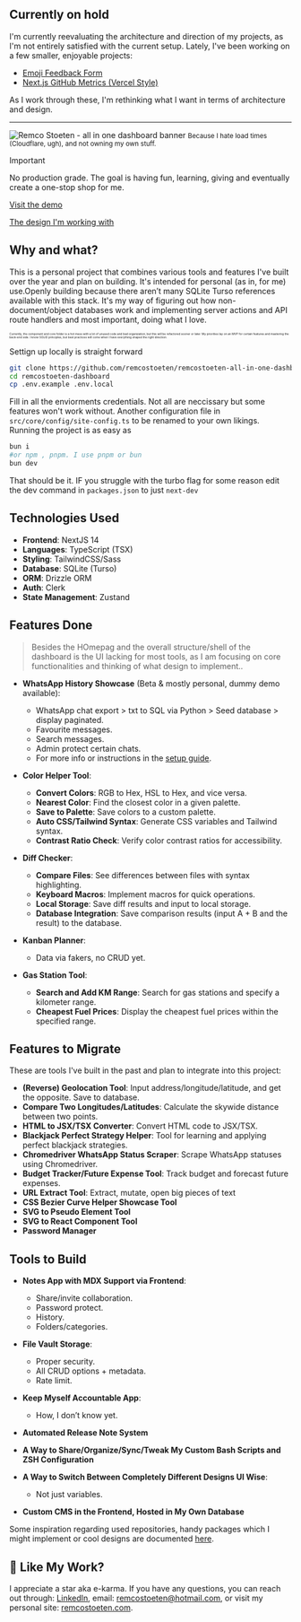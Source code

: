 ## Currently on hold 

I'm currently reevaluating the architecture and direction of my projects, as I'm not entirely satisfied with the current setup. Lately, I've been working on a few smaller, enjoyable projects:
- [Emoji Feedback Form](https://github.com/remcostoeten/Emoji-feedback-form)
- [Next.js GitHub Metrics (Vercel Style)](https://github.com/remcostoeten/nextjs-github-metrics-vercel-style)

As I work through these, I'm rethinking what I want in terms of architecture and design.
<hr/>


![Remco Stoeten - all in one dashboard banner](https://github.com/user-attachments/assets/7324013b-faad-4081-86bb-23890f445552)
<small>Because I hate load times (Cloudflare, ugh), and not owning my own stuff.</small>

> [!IMPORTANT]  
>  No production grade. The goal is having fun, learning, giving and eventually create a one-stop shop for me.

[Visit the demo](https://panel.remcostoeten.com)

[The design I'm working with](https://www.figma.com/community/file/1380305920742671237)

## Why and what?

This is a personal project that combines various tools and features I've built over the year and plan on building. It's intended for personal (as in, for me) use.Openly building because there aren’t many SQLite Turso references available with this stack. It's my way of figuring out how non-document/object databases work and implementing server actions and API route handlers and most important, doing what I love.

<span style="font-size:5px;">Currently, the component and core folder is a hot mess with a lot of unused code and bad organization, but this will be refactored sooner or later. My priorities lay on an MVP for certain features and mastering the back-end side. I know SOLID principles, but best practices will come when I have everything shaped the right direction.</span>

Settign up locally is straight forward

```bash
git clone https://github.com/remcostoeten/remcostoeten-all-in-one-dashboard.git remcostoeten-dashboard
cd remcostoeten-dashboard
cp .env.example .env.local
```

Fill in all the enviorments credentials. Not all are neccissary but some features won't work without. Another configuration file in `src/core/config/site-config.ts` to be renamed to your own likings. Running the project is as easy as

```bash
bun i
#or npm , pnpm. I use pnpm or bun
bun dev
```

That should be it. IF you struggle with the turbo flag for some reason edit the dev command in `packages.json` to just `next-dev`

## Technologies Used

-   **Frontend**: NextJS 14
-   **Languages**: TypeScript (TSX)
-   **Styling**: TailwindCSS/Sass
-   **Database**: SQLite (Turso)
-   **ORM**: Drizzle ORM
-   **Auth**: Clerk
-   **State Management**: Zustand

## Features Done

> Besides the HOmepag and the overall structure/shell of the dashboard is the UI lacking for most tools, as I am focusing on core functionalities and thinking of what design to implement..

-   **WhatsApp History Showcase** (Beta & mostly personal, dummy demo available):

    -   WhatsApp chat export > txt to SQL via Python > Seed database > display paginated.
    -   Favourite messages.
    -   Search messages.
    -   Admin protect certain chats.
    -   For more info or instructions in the [setup guide](https://github.com/remcostoeten/remcostoeten-all-in-one-dashboard/blob/main/src/core/scripts/whatsapp-readme.md).

-   **Color Helper Tool**:

    -   **Convert Colors**: RGB to Hex, HSL to Hex, and vice versa.
    -   **Nearest Color**: Find the closest color in a given palette.
    -   **Save to Palette**: Save colors to a custom palette.
    -   **Auto CSS/Tailwind Syntax**: Generate CSS variables and Tailwind syntax.
    -   **Contrast Ratio Check**: Verify color contrast ratios for accessibility.

-   **Diff Checker**:

    -   **Compare Files**: See differences between files with syntax highlighting.
    -   **Keyboard Macros**: Implement macros for quick operations.
    -   **Local Storage**: Save diff results and input to local storage.
    -   **Database Integration**: Save comparison results (input A + B and the result) to the database.

-   **Kanban Planner**:

    -   Data via fakers, no CRUD yet.

-   **Gas Station Tool**:
    -   **Search and Add KM Range**: Search for gas stations and specify a kilometer range.
    -   **Cheapest Fuel Prices**: Display the cheapest fuel prices within the specified range.

## Features to Migrate

These are tools I've built in the past and plan to integrate into this project:

-   **(Reverse) Geolocation Tool**: Input address/longitude/latitude, and get the opposite. Save to database.
-   **Compare Two Longitudes/Latitudes**: Calculate the skywide distance between two points.
-   **HTML to JSX/TSX Converter**: Convert HTML code to JSX/TSX.
-   **Blackjack Perfect Strategy Helper**: Tool for learning and applying perfect blackjack strategies.
-   **Chromedriver WhatsApp Status Scraper**: Scrape WhatsApp statuses using Chromedriver.
-   **Budget Tracker/Future Expense Tool**: Track budget and forecast future expenses.
-   **URL Extract Tool**: Extract, mutate, open big pieces of text
-   **CSS Bezier Curve Helper Showcase Tool**
-   **SVG to Pseudo Element Tool**
-   **SVG to React Component Tool**
-   **Password Manager**

## Tools to Build

-   **Notes App with MDX Support via Frontend**:

    -   Share/invite collaboration.
    -   Password protect.
    -   History.
    -   Folders/categories.

-   **File Vault Storage**:

    -   Proper security.
    -   All CRUD options + metadata.
    -   Rate limit.

-   **Keep Myself Accountable App**:

    -   How, I don’t know yet.

-   **Automated Release Note System**

-   **A Way to Share/Organize/Sync/Tweak My Custom Bash Scripts and ZSH Configuration**

-   **A Way to Switch Between Completely Different Designs UI Wise**:

    -   Not just variables.

-   **Custom CMS in the Frontend, Hosted in My Own Database**

Some inspiration regarding used repositories, handy packages which I might implement or cool designs are documented [here](https://github.com/remcostoeten/remcostoeten-all-in-one-dashboard/blob/main/INSPIRATION.MD).

## 💖 Like My Work?

I appreciate a star aka e-karma. If you have any questions, you can reach out through:
[LinkedIn](https://linkedin.com/in/remco-stoeten/), email: [remcostoeten@hotmail.com](mailto:remcostoeten@hotmail.com), or visit my personal site: [remcostoeten.com](https://remcostoeten.com).
